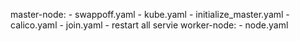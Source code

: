 master-node:
    - swappoff.yaml
    - kube.yaml
    - initialize_master.yaml
    - calico.yaml
    - join.yaml
    - restart all servie
worker-node:
    - node.yaml